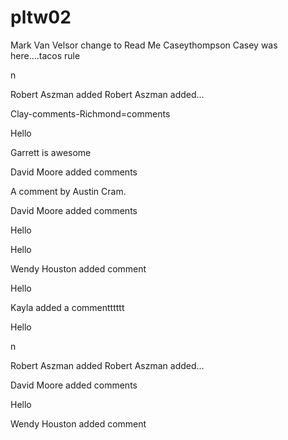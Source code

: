 # pltw02
Mark Van Velsor change to Read Me
 Caseythompson
Casey was here....tacos rule





n

Robert Aszman added Robert Aszman added...







Clay-comments-Richmond=comments

Hello


Garrett is awesome

David Moore added comments



A comment by Austin Cram.



David Moore added comments




Hello





Hello



Wendy Houston added comment



Hello





Kayla added a commentttttt

Hello


n

Robert Aszman added Robert Aszman added...




David Moore added comments



Hello


Wendy Houston added comment


